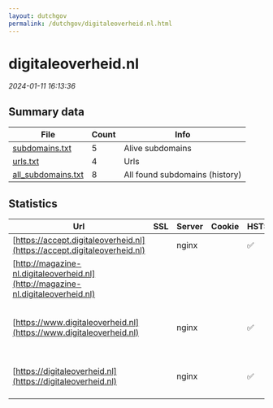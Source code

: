 ```yaml
---
layout: dutchgov
permalink: /dutchgov/digitaleoverheid.nl.html
---
```



# digitaleoverheid.nl
*2024-01-11 16:13:36*
## Summary data


| File       | Count | Info |
|------------|-------|------|
|[subdomains.txt](/data/digitaleoverheid.nl/subdomains.txt)|5|Alive subdomains|
|[urls.txt](/data/digitaleoverheid.nl/urls.txt)|4|Urls|
|[all_subdomains.txt](/data/digitaleoverheid.nl/all_subdomains.txt)|8|All found subdomains (history)|


## Statistics


| Url | SSL | Server | Cookie | HSTS | CSP | XFO | XXP | RP | Tech |Title |
|------------|-------|------|------|------|------|------|------|------|------|------|
|[https://accept.digitaleoverheid.nl](https://accept.digitaleoverheid.nl)| |nginx| |:white_check_mark: | | | | :white_check_mark: |Basic HSTS Nginx|401 Authorizatio...|
|[http://magazine-nl.digitaleoverheid.nl](http://magazine-nl.digitaleoverheid.nl)| || | | | :white_check_mark: | :white_check_mark: | :white_check_mark: ||404 - Not Found|
|[https://www.digitaleoverheid.nl](https://www.digitaleoverheid.nl)| |nginx| |:white_check_mark: | | | | :white_check_mark: |HSTS MySQL Nginx PHP:8.0.30 WordPress:6.4.2 Yoast SEO:21.7|Home - Digitale...|
|[https://digitaleoverheid.nl](https://digitaleoverheid.nl)| |nginx| |:white_check_mark: | | | | :white_check_mark: |HSTS MySQL Nginx PHP:8.0.30 WordPress||